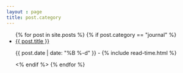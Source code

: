 ```yaml
---
layout : page
title: post.category
---
```

<ul class ="posts">
  {% for post in site.posts %}
    {% if post.category == "journal" %}
      <li itemscope>
      <a href="{{ site.github.url }}{{ post.url }}">{{ post.title }}</a>
      <p class="post-date"><span><i class="fa fa-calendar" aria-hidden="true"></i> {{ post.date | date: "%B %-d" }} - <i class="fa fa-clock-o" aria-hidden="true"></i> {% include read-time.html %}</span></p>
      </li>
    <% endif %>  
  {% endfor %}
</ul>
